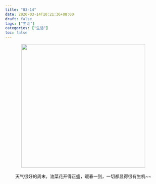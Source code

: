 ```yaml
---
title: "03-14"
date: 2020-03-14T10:21:36+08:00
draft: false
tags: ["生活"]
categories: ["生活"]
toc: false
---
```

<div align=center><img width=400 height=400 src="https://jiangbao-1258001083.cos.ap-shanghai.myqcloud.com/IMG_20200314_095957_014.jpg" /></div>
<br />
<div align=center>天气很好的周末，油菜花开得正盛，暖春一到，一切都显得很有生机~~</div>
